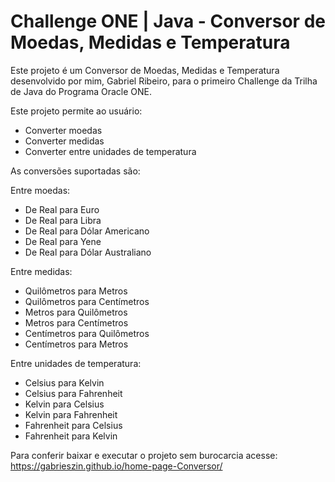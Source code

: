 # Challenge ONE | Java - Conversor de Moedas, Medidas e Temperatura

<p>
Este projeto é um Conversor de Moedas, Medidas e Temperatura desenvolvido por mim, Gabriel Ribeiro, para o primeiro Challenge da Trilha de Java do Programa Oracle ONE.

Este projeto permite ao usuário:
<ul>
  <li>Converter moedas</li>
  <li>Converter medidas</li>
  <li>Converter entre unidades de temperatura</li>
</ul>

As conversões suportadas são:

Entre moedas:
<ul>
  <li>De Real para Euro</li>
  <li>De Real para Libra</li>
  <li>De Real para Dólar Americano</li>
  <li>De Real para Yene</li>
  <li>De Real para Dólar Australiano</li>
</ul>


Entre medidas:
<ul>
  <li>Quilômetros para Metros</li>
  <li>Quilômetros para Centímetros</li>
  <li>Metros para Quilômetros</li>
  <li>Metros para Centímetros</li>
  <li>Centímetros para Quilômetros</li>
  <li>Centímetros para Metros</li>
</ul>

Entre unidades de temperatura:
<ul>
  <li>Celsius para Kelvin</li>
  <li>Celsius para Fahrenheit</li>
  <li>Kelvin para Celsius</li>
  <li>Kelvin para Fahrenheit</li>
  <li>Fahrenheit para Celsius</li>
  <li>Fahrenheit para Kelvin</li>
</ul>

Para conferir baixar e executar o projeto sem burocarcia
acesse: <a href='https://gabrieszin.github.io/home-page-Conversor/' target='blank'>https://gabrieszin.github.io/home-page-Conversor/ </a>
<p>
